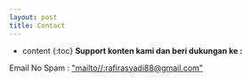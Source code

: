 ```yaml
---
layout: post
title: Contact
---
```


* content
{:toc}
**Support konten kami dan beri dukungan ke :**

Email No Spam : ["mailto//:rafirasyadi88@gmail.com"](rafirasyadi88@gmail.com)
